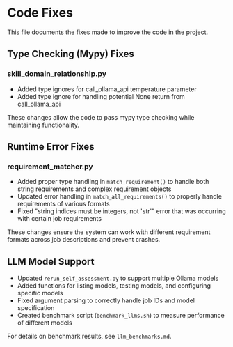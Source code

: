 # Code Fixes

This file documents the fixes made to improve the code in the project.

## Type Checking (Mypy) Fixes

### skill_domain_relationship.py

* Added type ignores for call_ollama_api temperature parameter
* Added type ignore for handling potential None return from call_ollama_api

These changes allow the code to pass mypy type checking while maintaining functionality.

## Runtime Error Fixes

### requirement_matcher.py

* Added proper type handling in `match_requirement()` to handle both string requirements and complex requirement objects
* Updated error handling in `match_all_requirements()` to properly handle requirements of various formats
* Fixed "string indices must be integers, not 'str'" error that was occurring with certain job requirements

These changes ensure the system can work with different requirement formats across job descriptions and prevent crashes.

## LLM Model Support

* Updated `rerun_self_assessment.py` to support multiple Ollama models
* Added functions for listing models, testing models, and configuring specific models
* Fixed argument parsing to correctly handle job IDs and model specification
* Created benchmark script (`benchmark_llms.sh`) to measure performance of different models

For details on benchmark results, see `llm_benchmarks.md`.
